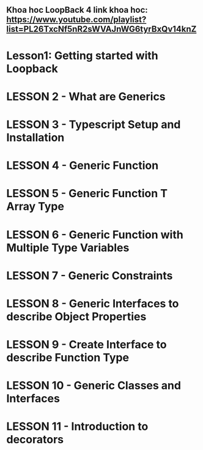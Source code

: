 ## Khoa hoc LoopBack 4 link khoa hoc: https://www.youtube.com/playlist?list=PL26TxcNf5nR2sWVAJnWG6tyrBxQv14knZ

# Lesson1: Getting started with Loopback

# LESSON 2 - What are Generics

# LESSON 3 - Typescript Setup and Installation

# LESSON 4 - Generic Function

# LESSON 5 - Generic Function T Array Type

# LESSON 6 - Generic Function with Multiple Type Variables

# LESSON 7 - Generic Constraints

# LESSON 8 - Generic Interfaces to describe Object Properties

# LESSON 9 - Create Interface to describe Function Type

# LESSON 10 - Generic Classes and Interfaces

# LESSON 11 - Introduction to decorators
